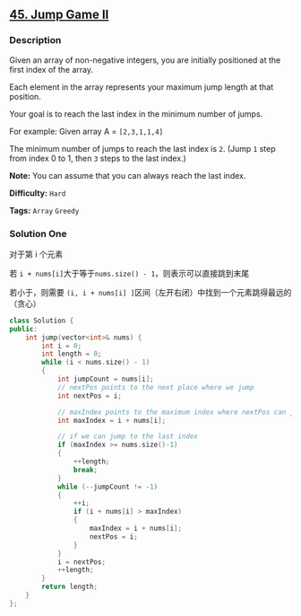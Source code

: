 ## [45. Jump Game II](https://leetcode.com/problems/jump-game-ii/#/description)

### Description

Given an array of non-negative integers, you are initially positioned at the first index of the array.

Each element in the array represents your maximum jump length at that position.

Your goal is to reach the last index in the minimum number of jumps.

For example:
Given array A = `[2,3,1,1,4]`

The minimum number of jumps to reach the last index is `2`. (Jump `1` step from index 0 to 1, then `3` steps to the last index.)

**Note:**
You can assume that you can always reach the last index.

**Difficulty:** `Hard`

**Tags:** `Array` `Greedy`

### Solution One

对于第 i 个元素

若 `i + nums[i]`大于等于`nums.size() - 1`，则表示可以直接跳到末尾

若小于，则需要 `(i, i + nums[i] ]`区间（左开右闭）中找到一个元素跳得最远的（贪心）

```c++
class Solution {
public:
    int jump(vector<int>& nums) {
        int i = 0;
        int length = 0;
        while (i < nums.size() - 1)
        {
            int jumpCount = nums[i];
            // nextPos points to the next place where we jump
            int nextPos = i;

            // maxIndex points to the maximum index where nextPos can jump
            int maxIndex = i + nums[i];

            // if we can jump to the last index
            if (maxIndex >= nums.size()-1)
            {
                ++length;
                break;
            }
            while (--jumpCount != -1)
            {
                ++i;
                if (i + nums[i] > maxIndex)
                {
                    maxIndex = i + nums[i];
                    nextPos = i;
                }
            }
            i = nextPos;
            ++length;
        }
        return length;
    }
};
```
